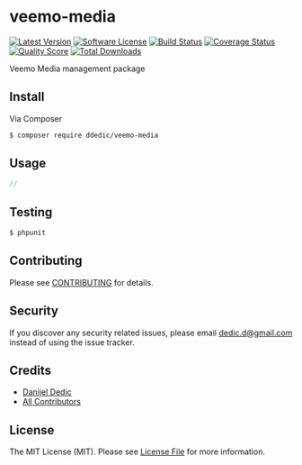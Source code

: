 # veemo-media

[![Latest Version](https://img.shields.io/github/release/ddedic/veemo-media.svg?style=flat-square)](https://github.com/ddedic/veemo-media/releases)
[![Software License](https://img.shields.io/badge/license-MIT-brightgreen.svg?style=flat-square)](LICENSE.md)
[![Build Status](https://img.shields.io/travis/ddedic/veemo-media/master.svg?style=flat-square)](https://travis-ci.org/ddedic/veemo-media)
[![Coverage Status](https://img.shields.io/scrutinizer/coverage/g/ddedic/veemo-media.svg?style=flat-square)](https://scrutinizer-ci.com/g/ddedic/veemo-media/code-structure)
[![Quality Score](https://img.shields.io/scrutinizer/g/ddedic/veemo-media.svg?style=flat-square)](https://scrutinizer-ci.com/g/ddedic/veemo-media)
[![Total Downloads](https://img.shields.io/packagist/dt/league/veemo-media.svg?style=flat-square)](https://packagist.org/packages/veemo-media)


Veemo Media management package

## Install

Via Composer

``` bash
$ composer require ddedic/veemo-media
```

## Usage

``` php
//
```

## Testing

``` bash
$ phpunit
```

## Contributing

Please see [CONTRIBUTING](CONTRIBUTING.md) for details.

## Security

If you discover any security related issues, please email dedic.d@gmail.com instead of using the issue tracker.

## Credits

- [Danijel Dedic](https://github.com/ddedic)
- [All Contributors](../../contributors)

## License

The MIT License (MIT). Please see [License File](LICENSE.md) for more information.
